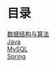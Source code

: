 # 目录

[数据结构与算法](./DataStruct/README.md)  
[Java](./Java/README.md)  
[MySQL](./DB/MySql/optimization/README.md)  
[Spring](./Spring/README.md)
